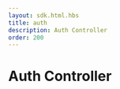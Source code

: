 ```yaml
---
layout: sdk.html.hbs
title: auth
description: Auth Controller
order: 200
---
```


# Auth Controller

